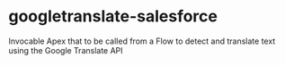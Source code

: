 # googletranslate-salesforce
Invocable Apex that to be called from a Flow to detect and translate text using the Google Translate API
